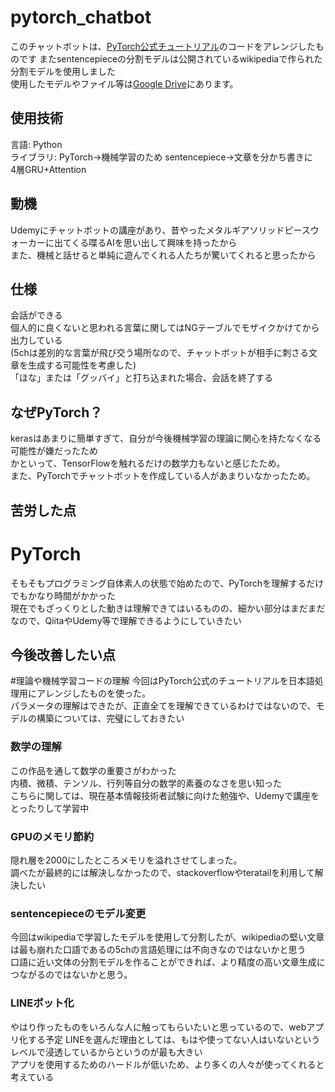 # pytorch_chatbot
このチャットボットは、[PyTorch公式チュートリアル](https://pytorch.org/tutorials/beginner/chatbot_tutorial.html)のコードをアレンジしたものです
またsentencepieceの分割モデルは公開されているwikipediaで作られた分割モデルを使用しました  
使用したモデルやファイル等は[Google Drive](https://drive.google.com/open?id=1wdrRhbUbbeZPodvkdYge2B_OTWB-fqsW)にあります。

## 使用技術
言語: Python  
ライブラリ: PyTorch→機械学習のため sentencepiece→文章を分かち書きに  
4層GRU+Attention

## 動機
Udemyにチャットボットの講座があり、昔やったメタルギアソリッドピースウォーカーに出てくる喋るAIを思い出して興味を持ったから  
また、機械と話せると単純に遊んでくれる人たちが驚いてくれると思ったから

## 仕様
会話ができる  
個人的に良くないと思われる言葉に関してはNGテーブルでモザイクかけてから出力している  
(5chは差別的な言葉が飛び交う場所なので、チャットボットが相手に刺さる文章を生成する可能性を考慮した)  
「ほな」または「グッバイ」と打ち込まれた場合、会話を終了する

## なぜPyTorch？
kerasはあまりに簡単すぎて、自分が今後機械学習の理論に関心を持たなくなる可能性が嫌だったため  
かといって、TensorFlowを触れるだけの数学力もないと感じたため。  
また、PyTorchでチャットボットを作成している人があまりいなかったため。

## 苦労した点
# PyTorch
そもそもプログラミング自体素人の状態で始めたので、PyTorchを理解するだけでもかなり時間がかかった  
現在でもざっくりとした動きは理解できてはいるものの、細かい部分はまだまだなので、QiitaやUdemy等で理解できるようにしていきたい

## 今後改善したい点
#理論や機械学習コードの理解
今回はPyTorch公式のチュートリアルを日本語処理用にアレンジしたものを使った。  
パラメータの理解はできたが、正直全てを理解できているわけではないので、モデルの構築については、完璧にしておきたい  

###  数学の理解
この作品を通して数学の重要さがわかった  
内積、微積、テンソル、行列等自分の数学的素養のなさを思い知った  
こちらに関しては、現在基本情報技術者試験に向けた勉強や、Udemyで講座をとったりして学習中

### GPUのメモリ節約
隠れ層を2000にしたところメモリを溢れさせてしまった。  
調べたが最終的には解決しなかったので、stackoverflowやteratailを利用して解決したい

### sentencepieceのモデル変更
今回はwikipediaで学習したモデルを使用して分割したが、wikipediaの堅い文章は最も崩れた口語であるの5chの言語処理には不向きなのではないかと思う  
口語に近い文体の分割モデルを作ることができれば、より精度の高い文章生成につながるのではないかと思う。

### LINEボット化
やはり作ったものをいろんな人に触ってもらいたいと思っているので、webアプリ化する予定
LINEを選んだ理由としては、もはや使ってない人はいないというレベルで浸透しているからというのが最も大きい  
アプリを使用するためのハードルが低いため、より多くの人々が使ってくれると考えている
